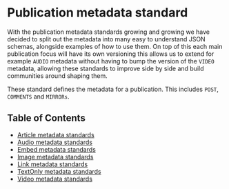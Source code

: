 # Publication metadata standard

With the publication metadata standards growing and growing we have decided to split out the metadata into many easy to understand JSON schemas, alongside examples of how to use them. On top of this each main publication focus will have its own versioning this allows us to extend for example `AUDIO` metadata without having to bump the version of the `VIDEO` metadata, allowing these standards to improve side by side and build communities around shaping them.

These standard defines the metadata for a publication. This includes `POST`, `COMMENTS` and `MIRRORs`.

## Table of Contents

- [Article metadata standards](./article/README.md)
- [Audio metadata standards](./audio/README.md)
- [Embed metadata standards](./embed/README.md)
- [Image metadata standards](./image/README.md)
- [Link metadata standards](./link/README.md)
- [TextOnly metadata standards](./text-only/README.md)
- [Video metadata standards](./video/README.md)
